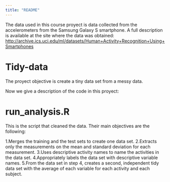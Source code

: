 ```yaml
---
title: "README"
---
```


The data used in this course proyect is data collected from the accelerometers from the Samsung Galaxy S smartphone. A full description is available at the site where the data was obtained:
<http://archive.ics.uci.edu/ml/datasets/Human+Activity+Recognition+Using+Smartphones>

# Tidy-data

The proyect objective is create a tiny data set from a messy data.

Now we give a description of the code in this proyect:

# run_analysis.R

This is the script that cleaned the data. Their main objectives are the following:
  
  1.Merges the training and the test sets to create one data set.
  2.Extracts only the measurements on the mean and standard deviation 
  for each measurement.
  3.Uses descriptive activity names to name the activities in the data set.
  4.Appropriately labels the data set with descriptive variable names. 
  5.From the data set in step 4, creates a second, independent tidy data 
  set with the average of each variable for each activity and each subject.